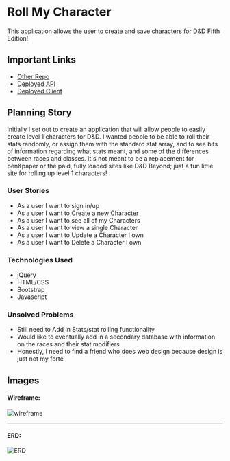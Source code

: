 # Roll My Character

This application allows the user to create and save characters for D&D Fifth Edition!

## Important Links

- [Other Repo](www.link.com)
- [Deployed API](www.link.com)
- [Deployed Client](www.link.com)

## Planning Story

Initially I set out to create an application that will allow people to easily create level 1 characters for D&D. I wanted people to be able to roll their stats randomly, or assign them with the standard stat array, and to see bits of information regarding what stats meant, and some of the differences between races and classes. It's not meant to be a replacement for pen&paper or the paid, fully loaded sites like D&D Beyond; just a fun little site for rolling up level 1 characters!

### User Stories

- As a user I want to sign in/up
- As a user I want to Create a new Character
- As a user I want to see all of my Characters
- As a user I want to view a single Character
- As a user I want to Update a Character I own
- As a user I want to Delete a Character I own

### Technologies Used

- jQuery
- HTML/CSS
- Bootstrap
- Javascript

### Unsolved Problems

- Still need to Add in Stats/stat rolling functionality
- Would like to eventually add in a secondary database with information on the races and their stat modifiers
- Honestly, I need to find a friend who does web design because design is just not my forte

## Images

#### Wireframe:
![wireframe](https://i.imgur.com/FCPvvra.jpeg)

---

#### ERD:
![ERD](https://i.imgur.com/w457qou.png)
